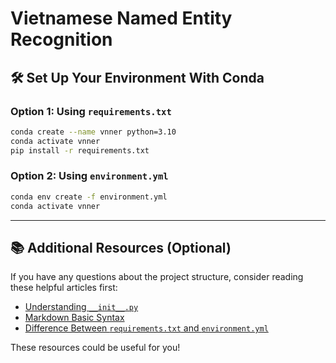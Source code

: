 # Vietnamese Named Entity Recognition

## 🛠️ Set Up Your Environment With Conda

### Option 1: Using `requirements.txt`

```bash
conda create --name vnner python=3.10
conda activate vnner
pip install -r requirements.txt
```

### Option 2: Using `environment.yml`

```bash
conda env create -f environment.yml
conda activate vnner
```

---

## 📚 Additional Resources (Optional)

If you have any questions about the project structure, consider reading these helpful articles first:

* [Understanding `__init__.py`](https://zetcode.com/python/init-file/)
* [Markdown Basic Syntax](https://www.markdownguide.org/basic-syntax/#escaping-characters)
* [Difference Between `requirements.txt` and `environment.yml`](https://www.reddit.com/r/learnpython/comments/xvlpdz/why_do_people_provide_a_requirementstxt_or/)

These resources could be useful for you!
